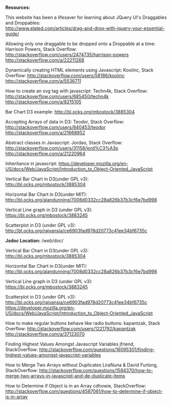 **Resources:**

This website has been a lifesaver for learning about JQuery UI's Draggables and Droppables:  
http://www.elated.com/articles/drag-and-drop-with-jquery-your-essential-guide/

Allowing only one draggable to be dropped onto a Droppable at a time:
Harrison Powers, Stack Overflow: http://stackoverflow.com/users/2474735/harrison-powers
http://stackoverflow.com/a/22211268

Dynamically creating HTML elements using Javascript:
KooiInc, Stack Overflow: http://stackoverflow.com/users/58186/kooiinc
http://stackoverflow.com/a/5536711

How to create an svg tag with javascript:
Techn4k, Stack Overflow: http://stackoverflow.com/users/685450/techn4k
http://stackoverflow.com/a/8215105

Bar Chart D3 example:
http://bl.ocks.org/mbostock/3885304

Accepting Arrays of data in D3:
Teodor, Stack Overflow: http://stackoverflow.com/users/840453/teodor
http://stackoverflow.com/a/21668952

Abstract classes in Javascript:
Jordao, Stack Overflow: http://stackoverflow.com/users/31158/jord%C3%A3o
http://stackoverflow.com/a/21220964

Inheritance in javascript:
https://developer.mozilla.org/en-US/docs/Web/JavaScript/Introduction_to_Object-Oriented_JavaScript

Vertical Bar Chart in D3(under GPL v3):
http://bl.ocks.org/mbostock/3885304

Horizontal Bar Chart in D3(under MIT):
http://bl.ocks.org/alandunning/7008d0332cc28a826b37b3cf6e7bd998

Vertical Line graph in D3 (under GPL v3):
https://bl.ocks.org/mbostock/3883245

Scatterplot in D3 (under GPL v3):
http://bl.ocks.org/rajvansia/ce6903fad978d20773c41ee34bf6735c

**Jsdoc Location:**
/web/doc/

Vertical Bar Chart in D3(under GPL v3):
http://bl.ocks.org/mbostock/3885304

Horizontal Bar Chart in D3(under MIT):
http://bl.ocks.org/alandunning/7008d0332cc28a826b37b3cf6e7bd998

Vertical Line graph in D3 (under GPL v3):
https://bl.ocks.org/mbostock/3883245

Scatterplot in D3 (under GPL v3):
http://bl.ocks.org/rajvansia/ce6903fad978d20773c41ee34bf6735c
https://developer.mozilla.org/en-US/docs/Web/JavaScript/Introduction_to_Object-Oriented_JavaScript

How to make regular buttons behave like radio buttons:
kapantzak, Stack Overflow: http://stackoverflow.com/users/1221792/kapantzak
http://stackoverflow.com/a/37123070

Finding Highest Values Amongst Javascript Variables
jfriend, StackOverflow: http://stackoverflow.com/questions/16095301/finding-highest-values-amongst-javascript-variables

 How to Merge Two Arrays without Duplicates
 LiraNuna & David Furlong, StackOverflow: http://stackoverflow.com/questions/1584370/how-to-merge-two-arrays-in-javascript-and-de-duplicate-items
 
 How to Determine if Object is in an Array
 cdhowie, StackOverflow: http://stackoverflow.com/questions/4587061/how-to-determine-if-object-is-in-array
 
